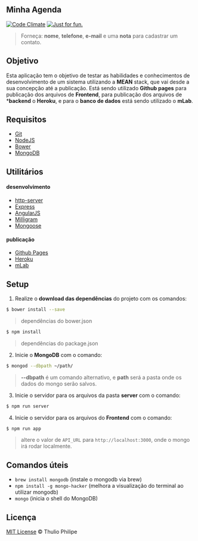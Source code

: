 ## Minha Agenda

[![Code Climate](https://codeclimate.com/github/thulioph/minha-agenda/badges/gpa.svg)](https://codeclimate.com/github/thulioph/minha-agenda) [![Just for fun.](https://img.shields.io/badge/just%20for-fun-47B500.svg)](https://github.com/thulioph/minha-agenda)

> Forneça: **nome**, **telefone**, **e-mail** e uma **nota** para cadastrar um contato.

## Objetivo

Esta aplicação tem o objetivo de testar as habilidades e conhecimentos de desenvolvimento de um sistema utilizando a **MEAN** stack, que vai desde a sua concepção até a publicação. Está sendo utilizado **Github pages** para publicação dos arquivos de **Frontend**, para publicação dos arquivos de ***backend** o **Heroku**, e para o **banco de dados** está sendo utilizado o **mLab**.

## Requisitos

- [Git][git]
- [NodeJS][nodejs]
- [Bower][bower]
- [MongoDB][mongodb]

## Utilitários

#### desenvolvimento
- [http-server][http-server]
- [Express][express]
- [AngularJS][angularjs]
- [Milligram][milligram]
- [Mongoose][mongoose]

#### publicação
- [Github Pages][github-pages]
- [Heroku][heroku]
- [mLab][mLab]

## Setup

1. Realize o **download das dependências** do projeto com os comandos:

```sh
$ bower install --save
```

> dependências do bower.json

```sh
$ npm install
```

> dependências do package.json

2. Inicie o **MongoDB** com o comando:

```sh
$ mongod --dbpath ~/path/
```

> **--dbpath** é um comando alternativo, e **path** será a pasta onde os dados do mongo serão salvos.

3. Inicie o servidor para os arquivos da pasta **server** com o comando:

```sh
$ npm run server
```

4. Inicie o servidor para os arquivos do **Frontend** com o comando:

```sh
$ npm run app
```

> altere o valor de `API_URL` para `http://localhost:3000`, onde o mongo irá rodar localmente.

## Comandos úteis

- `brew install mongodb` (instale o mongodb via brew)
- `npm install -g mongo-hacker` (melhora a visualização do terminal ao utilizar mongodb)
- `mongo` (inicia o shell do MongoDB)

## Licença

[MIT License][mit-license] © Thulio Philipe

[git]: http://git-scm.com/downloads/  "Git"
[nodejs]: https://nodejs.org/en/  "Nodejs"
[bower]: https://bower.io/ "Bower"
[mongodb]: https://www.mongodb.com/download-center?jmp=nav#community/  "MongoDB"
[heroku]: https://devcenter.heroku.com/articles/heroku-command-line/  "Heroku CLI"
[milligram]: https://milligram.github.io/  "Milligram"
[express]: http://expressjs.com/  "Express"
[angularjs]: https://angularjs.org/  "AngularJS"
[mongoose]: http://mongoosejs.com/  "Mongoose"
[http-server]: https://github.com/indexzero/http-server/  "HTTP Server"
[github-pages]: https://pages.github.com/ "Github Pages"
[heroku]: https://www.heroku.com/ "Heroku"
[mLab]: https://mlab.com/ "mLab"
[mit-license]: http://thulioph.mit-license.org/ "Licença de uso"
